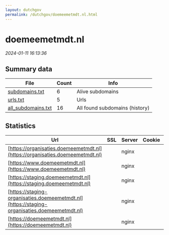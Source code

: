 ```yaml
---
layout: dutchgov
permalink: /dutchgov/doemeemetmdt.nl.html
---
```



# doemeemetmdt.nl
*2024-01-11 16:13:36*
## Summary data


| File       | Count | Info |
|------------|-------|------|
|[subdomains.txt](/data/doemeemetmdt.nl/subdomains.txt)|6|Alive subdomains|
|[urls.txt](/data/doemeemetmdt.nl/urls.txt)|5|Urls|
|[all_subdomains.txt](/data/doemeemetmdt.nl/all_subdomains.txt)|16|All found subdomains (history)|


## Statistics


| Url | SSL | Server | Cookie | HSTS | CSP | XFO | XXP | RP | Tech |Title |
|------------|-------|------|------|------|------|------|------|------|------|------|
|[https://organisaties.doemeemetmdt.nl](https://organisaties.doemeemetmdt.nl)| |nginx| |:white_check_mark: | | :white_check_mark: | :white_check_mark: | :white_check_mark: |HSTS Nginx|Aan welke MDT do...|
|[https://www.doemeemetmdt.nl](https://www.doemeemetmdt.nl)| |nginx| |:white_check_mark: | | :white_check_mark: | :white_check_mark: | :white_check_mark: |HSTS Nginx|Aan welke MDT do...|
|[https://staging.doemeemetmdt.nl](https://staging.doemeemetmdt.nl)| |nginx| | | | | | :white_check_mark: |Basic Nginx|401 Authorizatio...|
|[https://staging-organisaties.doemeemetmdt.nl](https://staging-organisaties.doemeemetmdt.nl)| |nginx| | | | | | :white_check_mark: |Basic Nginx|401 Authorizatio...|
|[https://doemeemetmdt.nl](https://doemeemetmdt.nl)| |nginx| |:white_check_mark: | | :white_check_mark: | :white_check_mark: | :white_check_mark: |HSTS Nginx|301 Moved Perman...|
